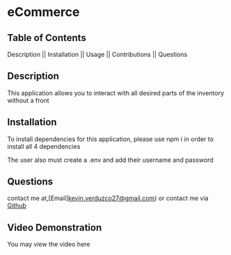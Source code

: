 # eCommerce

## Table of Contents
Description || Installation || Usage || Contributions || Questions

## Description
This application allows you to interact with all desired parts of the inventory without a front 

## Installation
To install dependencies for this application, please use npm i in order to install all 4 dependencies

The user also must create a .env and add their username and password

## Questions
contact me at,[Email]kevin.verduzco27@gmail.com) or contact me via [Github](kevin.verduzco27)
## Video Demonstration
You may view the video here
